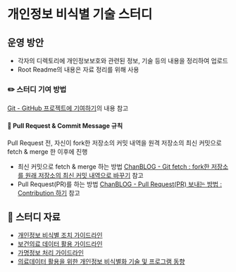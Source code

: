 # 개인정보 비식별 기술 스터디

## 운영 방안
- 각자의 디렉토리에 개인정보보호와 관련된 정보, 기술 등의 내용을 정리하여 업로드
- Root Readme의 내용은 자료 정리를 위해 사용

### ✏️ 스터디 기여 방법
[Git - GitHub 프로젝트에 기여하기](https://git-scm.com/book/ko/v2/GitHub-GitHub-%ED%94%84%EB%A1%9C%EC%A0%9D%ED%8A%B8%EC%97%90-%EA%B8%B0%EC%97%AC%ED%95%98%EA%B8%B0)의 내용 참고

#### 🧲 Pull Request & Commit Message 규칙
Pull Request 전, 자신이 fork한 저장소의 커밋 내역을 원격 저장소의 최신 커밋으로 fetch & merge 한 이후에 진행

- 최신 커밋으로 fetch & merge 하는 방법
    [ChanBLOG - Git fetch : fork한 저장소를 원래 저장소의 최신 커밋 내역으로 바꾸기](https://chanhuiseok.github.io/posts/git-2/) 참고
- Pull Request(PR)를 하는 방법
    [ChanBLOG - Pull Request(PR) 보내는 방법 : Contribution 하기](https://chanhuiseok.github.io/posts/git-3/) 참고

## 📗 스터디 자료
- [개인정보 비식별 조치 가이드라인](https://www.kisa.or.kr/public/laws/laws2_View.jsp?cPage=1&mode=view&p_No=282&b_No=282&d_No=3&ST=T&SV=)
- [보건의료 데이터 활용 가이드라인](http://www.mohw.go.kr/react/al/sal0101vw.jsp?PAR_MENU_ID=04&MENU_ID=040101&CONT_SEQ=363309&page=1)
- [가명정보 처리 가이드라인](https://www.pipc.go.kr/np/default/page.do?mCode=D040010000#LINK)
- [의료데이터 활용을 위한 개인정보 비식별화 기술 및 프로그램 동향](https://www.khidi.or.kr/board/view?pageNum=1&rowCnt=10&no1=1&linkId=48762098&menuId=MENU01783&maxIndex=00487620989998&minIndex=00487620989998&schType=1&schText=%EA%B0%9C%EC%9D%B8%EC%A0%95%EB%B3%B4&schStartDate=&schEndDate=&boardStyle=&categoryId=&continent=&country=)

